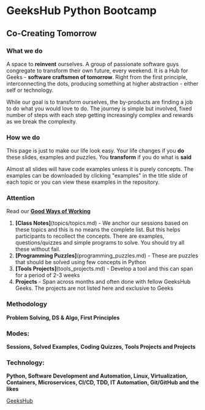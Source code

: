 # GeeksHub Python Bootcamp
## Co-Creating Tomorrow

### What we do
A space to __reinvent__ ourselves. A group of passionate software guys congregate to transform their own future, every weekend. It is a Hub for Geeks - __software craftsmen of tomorrow__. Right from the first principle, interconnecting the dots, producing something at higher abstraction - either self or technology.

While our goal is to transform ourselves, the by-products are finding a job to do what you would love to do. The journey is simple but involved, fixed number of steps with each step getting increasingly complex and rewards as we break the complexity.


### How we do
This page is just to make our life look easy. Your life changes if you __do__ these slides, examples and puzzles. You __transform__ if you do what is __said__

Almost all slides will have code examples unless it is purely concepts. The examples can be downloaded by clicking "examples" in the title slide of each topic or you can view these examples in the repository.

### Attention

Read our [__Good Ways of Working__](good_ways_of_working.md)

1. __[Class Notes]__(topics/topics.md) - We anchor our sessions based on these topics and this is no means the complete list. But this helps participants to recollect the concepts. There are examples, questions/quizzes and simple programs to solve. You should try all these without fail.
2. __[Programming Puzzles]__(programming_puzzles.md) - These are puzzles that should be solved using few concepts in Python
3. __[Tools Projects]__(tools_projects.md) - Develop a tool and this can span for a period of 2-3 weeks
4. __Projects__ - Span across months and often done with fellow GeeksHub Geeks. The projects are not listed here and exclusive to Geeks

### Methodology
__Problem Solving, DS & Algo, First Principles__

### Modes:
__Sessions, Solved Examples, Coding Quizzes, Tools Projects and Projects__

### Technology: 
__Python, Software Development and Automation, Linux, Virtualization, Containers, Microservices, CI/CD, TDD, IT Automation, Git/GitHub and the likes__

[GeeksHub](https://www.geekshub.in)
